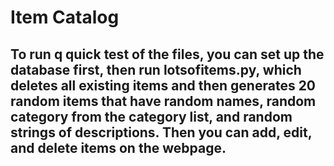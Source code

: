 # Item Catalog

## To run q quick test of the files, you can set up the database first, then run lotsofitems.py, which deletes all existing items and then generates 20 random items that have random names, random category from the category list, and random strings of descriptions. Then you can add, edit, and delete items on the webpage.